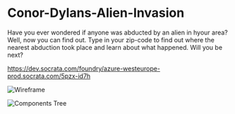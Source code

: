 # Conor-Dylans-Alien-Invasion

Have you ever wondered if anyone was abducted by an alien in hyour area? Well, now you can find out. Type in your zip-code to find out where the nearest abduction took place and learn about what happened. Will you be next?

https://dev.socrata.com/foundry/azure-westeurope-prod.socrata.com/5pzx-id7h


![Wireframe](Wireframe.jpg)

![Components Tree](Components.jpg)
